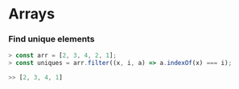 # Arrays


### Find unique elements

```javascript
> const arr = [2, 3, 4, 2, 1];
> const uniques = arr.filter((x, i, a) => a.indexOf(x) === i);

>> [2, 3, 4, 1]
```
